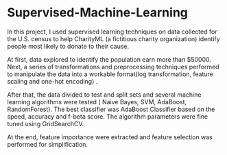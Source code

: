 # Supervised-Machine-Learning

In this project, I used supervised learning techniques on data collected for the U.S. census to help CharityML (a fictitious charity organization) identify people most likely to donate to their cause.

At first, data explored to identify the population earn more than $50000. Next, a series of transformations and preprocessing techniques performed to manipulate the data into a workable format(log transformation, feature scaling and one-hot encoding) .

After that, the data divided to test and split sets and several machine learning algorithms were tested ( Naive Bayes, SVM, AdaBoost, RandomForest). The best classifier was AdaBoost Classifier based on the speed, accuracy and f-beta score.
The algorithm parameters were fine tuned using GridSearchCV.

At the end, feature importance were extracted and feature selection was performed for simplification.

